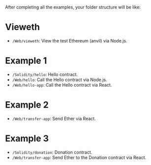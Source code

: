 After completing all the examples, your folder structure will be like:

# Vieweth
+ `/Web/vieweth`: View the test Ethereum (anvil) via Node.js.

# Example 1
+ `/Solidity/hello`: Hello contract.
+ `/Web/hello`: Call the Hello contract via Node.js.
+ `/Web/hello-app`: Call the Hello contract via React.

# Example 2
+ `/Web/transfer-app`: Send Ether via React.

# Example 3
+ `/Solidity/donation`: Donation contract.
+ `/Web/transfer-app`: Send Ether to the Donation contract via React.
